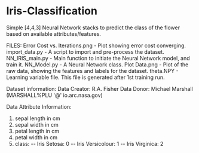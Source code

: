 # Iris-Classification
Simple [4,4,3] Neural Network stacks to predict the class of the flower based on available attributes/features.

FILES:
Error Cost vs. Iterations.png	- Plot showing error cost converging.
import_data.py	- A script to import and pre-process the dataset.
NN_IRIS_main.py	- Main function to initiate the Neural Network model, and train it.
NN_Model.py	    - A Neural Network class.
Plot Data.png   - Plot of the raw data, showing the features and labels for the dataset.
theta.NPY       - Learning variable file. This file is generated after 1st training run.

Dataset information:
  Data Creator: R.A. Fisher
  Data Donor: Michael Marshall (MARSHALL%PLU '@' io.arc.nasa.gov)

  Data Attribute Information:

  1. sepal length in cm
  2. sepal width in cm
  3. petal length in cm
  4. petal width in cm
  5. class:
      -- Iris Setosa:         0
      -- Iris Versicolour:    1
      -- Iris Virginica:      2
